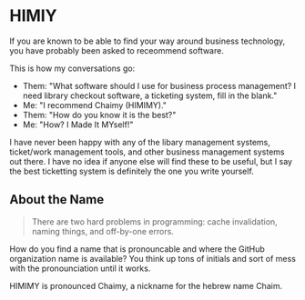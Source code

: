 # HIMIY

If you are known to be able to find your way around business technology, you have probably been asked to receommend software.

This is how my conversations go:
- Them: "What software should I use for business process management? I need library checkout software, a ticketing system, fill in the blank."
- Me: "I recommend Chaimy (HIMIMY)."
- Them: "How do you know it is the best?"
- Me: "How? I Made It MYself!"

I have never been happy with any of the libary management systems, ticket/work management tools, and other business management systems out there.
I have no idea if anyone else will find these to be useful, but I say the best ticketting system is definitely the one you write yourself.

## About the Name

> There are two hard problems in programming: cache invalidation, naming things, and off-by-one errors.

How do you find a name that is pronouncable and where the GitHub organization name is available?
You think up tons of initials and sort of mess with the pronounciation until it works.

HIMIMY is pronounced Chaimy, a nickname for the hebrew name Chaim.
